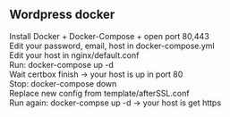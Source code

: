 ## Wordpress docker
Install Docker + Docker-Compose + open port 80,443  
Edit your password, email, host in docker-compose.yml  
Edit your host in nginx/default.conf  
Run: docker-compose up -d  
Wait certbox finish -> your host is up in port 80  
Stop: docker-compose down  
Replace new config from template/afterSSL.conf   
Run again: docker-compse up -d  -> your host is get https  

